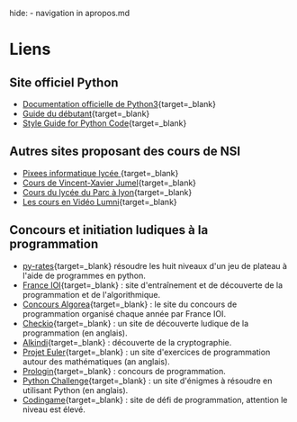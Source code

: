 hide: - navigation  in apropos.md
# Liens

## Site officiel  Python

* [Documentation officielle de Python3](https://docs.python.org/fr/3/index.html){target=_blank}
* [Guide du débutant](https://docs.python.org/fr/3/tutorial/index.html){target=_blank}
* [Style Guide for Python Code](https://www.python.org/dev/peps/pep-0008/){target=_blank} 

## Autres sites proposant des cours de NSI

* [Pixees informatique lycée ](https://pixees.fr/informatiquelycee/){target=_blank}
* [Cours de Vincent-Xavier Jumel](https://lamadone.frama.io/informatique/premiere-nsi/index.html){target=_blank}
* [Cours du lycée du Parc à lyon](https://frederic-junier.gitlab.io/parc-nsi/){target=_blank}
* [Les cours en Vidéo Lumni](https://www.lumni.fr/lycee/premiere/specialites/numerique-et-sciences-informatiques){target=_blank}

## Concours et initiation ludiques à la programmation

* [py-rates](https://py-rates.fr/){target=_blank} résoudre les huit niveaux d'un jeu de plateau à l'aide de programmes en python.
* [France IOI](http://www.france-ioi.org/){target=_blank} : site d'entraînement et de découverte de la programmation et de l'algorithmique.
* [Concours Algorea](http://algorea.org){target=_blank} : le site du concours de programmation organisé chaque année par France IOI.
* [Checkio](https://checkio.org/){target=_blank} : un site de découverte ludique de la programmation (en anglais).
* [Alkindi](http://www.concours-alkindi.fr/#/){target=_blank} : découverte de la cryptographie.
* [Projet Euler](https://projecteuler.net/){target=_blank} : un site d'exercices de programmation autour des mathématiques (an anglais). 
* [Prologin](https://prologin.org/){target=_blank} : concours de programmation.
* [Python Challenge](http://www.pythonchallenge.com/){target=_blank} : un site d'énigmes à résoudre en utilisant Python (en anglais).
* [Codingame](https://www.codingame.com/){target=_blank} : site de défi de programmation, attention le niveau est élevé.





